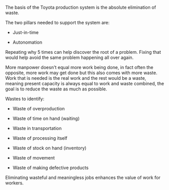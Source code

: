 The basis of the Toyota production system is the absolute elimination of waste.

The two pillars needed to support the system are:

- Just-in-time

- Autonomation

Repeating why 5 times can help discover the root of a problem. Fixing that would help avoid the same problem happening all over again.

More manpower doesn't equal more work being done, in fact often the opposite, more work may get done but this also comes with more waste. Work that is needed is the real work and the rest would be a waste, meaning present capacity is always equal to work and waste combined, the goal is to reduce the waste as much as possible.

Wastes to identify:

- Waste of overproduction

- Waste of time on hand (waiting)

- Waste in transportation

- Waste of processing itself

- Waste of stock on hand (inventory)

- Waste of movement

- Waste of making defective products

Eliminating wasteful and meaningless jobs enhances the value of work for workers.
